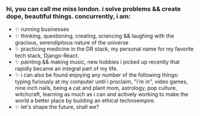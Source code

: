 ### hi, you can call me miss london. i solve problems && create dope, beautiful things. concurrently, i am:

- ✨  running businesses
- ✨  thinking, questioning, creating, sciencing && laughing with the gracious, serendipitous nature of the universe
- ✨  practicing medicine in the DR stack, my personal name for my favorite tech stack, Django-React.
- ✨  painting && making music, new hobbies i picked up recently that rapidly became an integral part of my life.
- ✨  i can also be found enjoying any number of the following things: typing furiously at my computer until i proclaim, "i'm in", video games, nine inch nails, being a cat and plant mom, astrology, pop culture, witchcraft, learning as much as i can and actively working to make the world a better place by building an ethical technoempire.
- ✨ let's shape the future, shall we?

<!--
**londondata/londondata** is a ✨ _special_ ✨ repository because its `README.md` (this file) appears on your GitHub profile.

Here are some ideas to get you started:

- 🔭 I’m currently working on ...
- 🌱 I’m currently learning ...
- 👯 I’m looking to collaborate on ...
- 🤔 I’m looking for help with ...
- 💬 Ask me about ...
- 📫 How to reach me: ...
- 😄 Pronouns: ...
- ⚡ Fun fact: ...
-->
